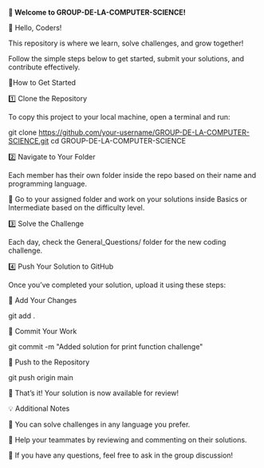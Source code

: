 **🚀 Welcome to GROUP-DE-LA-COMPUTER-SCIENCE!**

👋 Hello, Coders!

This repository is where we learn, solve challenges, and grow together!

Follow the simple steps below to get started, submit your solutions, and contribute effectively.

📌How to Get Started

1️⃣ Clone the Repository

To copy this project to your local machine, open a terminal and run:

git clone https://github.com/your-username/GROUP-DE-LA-COMPUTER-SCIENCE.git cd GROUP-DE-LA-COMPUTER-SCIENCE

2️⃣ Navigate to Your Folder

Each member has their own folder inside the repo based on their name and programming language.

🔹 Go to your assigned folder and work on your solutions inside Basics or Intermediate based on the difficulty level.


3️⃣ Solve the Challenge

Each day, check the General_Questions/ folder for the new coding challenge.

4️⃣ Push Your Solution to GitHub

Once you’ve completed your solution, upload it using these steps:


📌 Add Your Changes

git add .


📌 Commit Your Work

git commit -m "Added solution for print function challenge"


📌 Push to the Repository

git push origin main

🚀 That’s it! Your solution is now available for review!

💡 Additional Notes

🔹 You can solve challenges in any language you prefer.

🔹 Help your teammates by reviewing and commenting on their solutions.

🔹 If you have any questions, feel free to ask in the group discussion!



